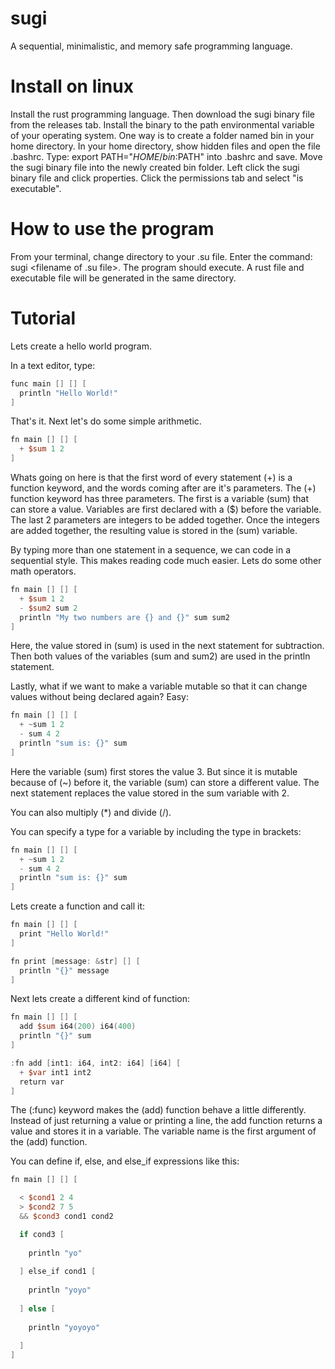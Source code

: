 # sugi
A sequential, minimalistic, and memory safe programming language.

# Install on linux
Install the rust programming language.
Then download the sugi binary file from the releases tab.
Install the binary to the path environmental variable of your operating system.
One way is to create a folder named bin in your home directory.
In your home directory, show hidden files and open the file .bashrc.
Type: export PATH="$HOME/bin:$PATH" into .bashrc and save.
Move the sugi binary file into the newly created bin folder.
Left click the sugi binary file and click properties.
Click the permissions tab and select "is executable".

# How to use the program
From your terminal, change directory to your .su file.
Enter the command: sugi <filename of .su file>.
The program should execute.
A rust file and executable file will be generated in the same directory.

# Tutorial

Lets create a hello world program.

In a text editor, type: 

```v
func main [] [] [
  println "Hello World!"
]
```

That's it. Next let's do some simple arithmetic. 

```v
fn main [] [] [
  + $sum 1 2
]
```
Whats going on here is that the first word of every statement (+) is a function keyword, and the words coming after are it's parameters. The (+) function keyword has three parameters. The first is a variable (sum) that can store a value. Variables are first declared with a ($) before the variable. The last 2 parameters are integers to be added together. Once the integers are added together, the resulting value is stored in the (sum) variable.

By typing more than one statement in a sequence, we can code in a sequential style. This makes reading code much easier. Lets do some other math operators.

```v
fn main [] [] [
  + $sum 1 2
  - $sum2 sum 2
  println "My two numbers are {} and {}" sum sum2
]
```
Here, the value stored in (sum) is used in the next statement for subtraction. Then both values of the variables (sum and sum2) are used in the println statement.

Lastly, what if we want to make a variable mutable so that it can change values without being declared again? Easy:

```v
fn main [] [] [
  + ~sum 1 2
  - sum 4 2
  println "sum is: {}" sum
]
```

Here the variable (sum) first stores the value 3. But since it is mutable because of (~) before it, the variable (sum) can store a different value. The next statement replaces the value stored in the sum variable with 2.

You can also multiply (*) and divide (/).

You can specify a type for a variable by including the type in brackets:

```v
fn main [] [] [
  + ~sum 1 2
  - sum 4 2
  println "sum is: {}" sum
]
```

Lets create a function and call it:

```v
fn main [] [] [
  print "Hello World!"
]

fn print [message: &str] [] [
  println "{}" message
]
```

Next lets create a different kind of function:

```v
fn main [] [] [
  add $sum i64(200) i64(400)
  println "{}" sum
]

:fn add [int1: i64, int2: i64] [i64] [
  + $var int1 int2
  return var
]
```

The (:func) keyword makes the (add) function behave a little differently. Instead of just returning a value or printing a line, the add function returns a value and stores it in a variable. The variable name is the first argument of the (add) function.

You can define if, else, and else_if expressions like this:

```v
fn main [] [] [

  < $cond1 2 4
  > $cond2 7 5
  && $cond3 cond1 cond2

  if cond3 [
    
    println "yo"
    
  ] else_if cond1 [
    
    println "yoyo"
    
  ] else [
    
    println "yoyoyo"
    
  ]
]
```
